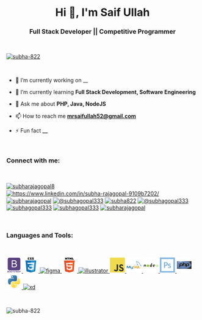 <h1 align="center">Hi 👋, I'm Saif Ullah</h1>
<h3 align="center">Full Stack Developer || Competitive Programmer</h3>

<br >
<p align="left"> <a href="https://github.com/ryo-ma/github-profile-trophy"><img src="https://github-profile-trophy.vercel.app/?username=subha-822" alt="subha-822" /></a> </p>
<br >

- 🔭 I’m currently working on  __

- 🌱 I’m currently learning **Full Stack Development, Software Engineering**

- 💬 Ask me about **PHP, Java, NodeJS**

- 📫 How to reach me **mrsaifullah52@gmail.com**

- ⚡ Fun fact **__**


<br >
<h3 align="left">Connect with me:</h3>
<br >
<p align="left">
<a href="https://twitter.com/subharajagopal8" target="blank"><img align="center" src="https://raw.githubusercontent.com/rahuldkjain/github-profile-readme-generator/master/src/images/icons/Social/twitter.svg" alt="subharajagopal8" height="30" width="40" /></a>
<a href="https://linkedin.com/in/https://www.linkedin.com/in/subha-rajagopal-9109b7202/" target="blank"><img align="center" src="https://raw.githubusercontent.com/rahuldkjain/github-profile-readme-generator/master/src/images/icons/Social/linked-in-alt.svg" alt="https://www.linkedin.com/in/subha-rajagopal-9109b7202/" height="30" width="40" /></a>
<a href="https://www.behance.net/subharajagopal" target="blank"><img align="center" src="https://raw.githubusercontent.com/rahuldkjain/github-profile-readme-generator/master/src/images/icons/Social/behance.svg" alt="subharajagopal" height="30" width="40" /></a>
<a href="https://medium.com/@subhagopal333" target="blank"><img align="center" src="https://raw.githubusercontent.com/rahuldkjain/github-profile-readme-generator/master/src/images/icons/Social/medium.svg" alt="@subhagopal333" height="30" width="40" /></a>
<a href="https://www.codechef.com/users/subha822" target="blank"><img align="center" src="https://cdn.jsdelivr.net/npm/simple-icons@3.1.0/icons/codechef.svg" alt="subha822" height="30" width="40" /></a>
<a href="https://www.hackerrank.com/@subhagopal333" target="blank"><img align="center" src="https://raw.githubusercontent.com/rahuldkjain/github-profile-readme-generator/master/src/images/icons/Social/hackerrank.svg" alt="@subhagopal333" height="30" width="40" /></a>
<a href="https://codeforces.com/profile/subhagopal333" target="blank"><img align="center" src="https://cdn.jsdelivr.net/npm/simple-icons@3.0.1/icons/codeforces.svg" alt="subhagopal333" height="30" width="40" /></a>
<a href="https://www.leetcode.com/subhagopal333" target="blank"><img align="center" src="https://raw.githubusercontent.com/rahuldkjain/github-profile-readme-generator/master/src/images/icons/Social/leet-code.svg" alt="subhagopal333" height="30" width="40" /></a>
<a href="https://www.topcoder.com/members/subharajagopal" target="blank"><img align="center" src="https://cdn.jsdelivr.net/npm/simple-icons@3.0.1/icons/topcoder.svg" alt="subharajagopal" height="30" width="40" /></a>
</p>

<br >
<h3 align="left">Languages and Tools:</h3>
<br >
<p align="left"> <a href="https://getbootstrap.com" target="_blank"> <img src="https://raw.githubusercontent.com/devicons/devicon/master/icons/bootstrap/bootstrap-plain-wordmark.svg" alt="bootstrap" width="40" height="40"/> </a> <a href="https://www.w3schools.com/css/" target="_blank"> <img src="https://raw.githubusercontent.com/devicons/devicon/master/icons/css3/css3-original-wordmark.svg" alt="css3" width="40" height="40"/> </a> <a href="https://www.figma.com/" target="_blank"> <img src="https://www.vectorlogo.zone/logos/figma/figma-icon.svg" alt="figma" width="40" height="40"/> </a> <a href="https://www.w3.org/html/" target="_blank"> <img src="https://raw.githubusercontent.com/devicons/devicon/master/icons/html5/html5-original-wordmark.svg" alt="html5" width="40" height="40"/> </a> <a href="https://www.adobe.com/in/products/illustrator.html" target="_blank"> <img src="https://www.vectorlogo.zone/logos/adobe_illustrator/adobe_illustrator-icon.svg" alt="illustrator" width="40" height="40"/> </a> <a href="https://developer.mozilla.org/en-US/docs/Web/JavaScript" target="_blank"> <img src="https://raw.githubusercontent.com/devicons/devicon/master/icons/javascript/javascript-original.svg" alt="javascript" width="40" height="40"/> </a> <a href="https://www.mysql.com/" target="_blank"> <img src="https://raw.githubusercontent.com/devicons/devicon/master/icons/mysql/mysql-original-wordmark.svg" alt="mysql" width="40" height="40"/> </a> <a href="https://nodejs.org" target="_blank"> <img src="https://raw.githubusercontent.com/devicons/devicon/master/icons/nodejs/nodejs-original-wordmark.svg" alt="nodejs" width="40" height="40"/> </a> <a href="https://www.photoshop.com/en" target="_blank"> <img src="https://raw.githubusercontent.com/devicons/devicon/master/icons/photoshop/photoshop-line.svg" alt="photoshop" width="40" height="40"/> </a> <a href="https://www.php.net" target="_blank"> <img src="https://raw.githubusercontent.com/devicons/devicon/master/icons/php/php-original.svg" alt="php" width="40" height="40"/> </a> <a href="https://www.python.org" target="_blank"> <img src="https://raw.githubusercontent.com/devicons/devicon/master/icons/python/python-original.svg" alt="python" width="40" height="40"/> </a> <a href="https://www.adobe.com/products/xd.html" target="_blank"> <img src="https://cdn.worldvectorlogo.com/logos/adobe-xd.svg" alt="xd" width="40" height="40"/> </a> </p>
<br >
<p align="left"> <img src="https://komarev.com/ghpvc/?username=subha-822&label=Profile%20views&color=0e75b6&style=flat" alt="subha-822" /> </p>
<br >

